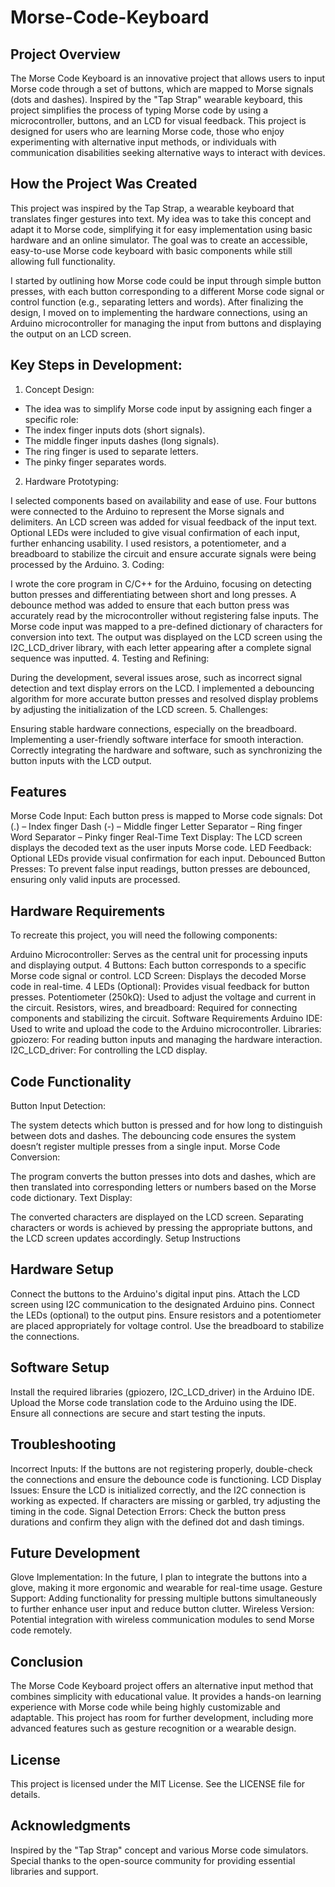 # Morse-Code-Keyboard
## Project Overview
The Morse Code Keyboard is an innovative project that allows users to input Morse code through a set of buttons, which are mapped to Morse signals (dots and dashes). Inspired by the "Tap Strap" wearable keyboard, this project simplifies the process of typing Morse code by using a microcontroller, buttons, and an LCD for visual feedback. This project is designed for users who are learning Morse code, those who enjoy experimenting with alternative input methods, or individuals with communication disabilities seeking alternative ways to interact with devices.

## How the Project Was Created
This project was inspired by the Tap Strap, a wearable keyboard that translates finger gestures into text. My idea was to take this concept and adapt it to Morse code, simplifying it for easy implementation using basic hardware and an online simulator. The goal was to create an accessible, easy-to-use Morse code keyboard with basic components while still allowing full functionality.

I started by outlining how Morse code could be input through simple button presses, with each button corresponding to a different Morse code signal or control function (e.g., separating letters and words). After finalizing the design, I moved on to implementing the hardware connections, using an Arduino microcontroller for managing the input from buttons and displaying the output on an LCD screen.

## Key Steps in Development:
1. Concept Design:

- The idea was to simplify Morse code input by assigning each finger a specific role:
- The index finger inputs dots (short signals).
- The middle finger inputs dashes (long signals).
- The ring finger is used to separate letters.
- The pinky finger separates words.
2. Hardware Prototyping:

I selected components based on availability and ease of use.
Four buttons were connected to the Arduino to represent the Morse signals and delimiters.
An LCD screen was added for visual feedback of the input text.
Optional LEDs were included to give visual confirmation of each input, further enhancing usability.
I used resistors, a potentiometer, and a breadboard to stabilize the circuit and ensure accurate signals were being processed by the Arduino.
3. Coding:

I wrote the core program in C/C++ for the Arduino, focusing on detecting button presses and differentiating between short and long presses.
A debounce method was added to ensure that each button press was accurately read by the microcontroller without registering false inputs.
The Morse code input was mapped to a pre-defined dictionary of characters for conversion into text.
The output was displayed on the LCD screen using the I2C_LCD_driver library, with each letter appearing after a complete signal sequence was inputted.
4. Testing and Refining:

During the development, several issues arose, such as incorrect signal detection and text display errors on the LCD.
I implemented a debouncing algorithm for more accurate button presses and resolved display problems by adjusting the initialization of the LCD screen.
5. Challenges:

Ensuring stable hardware connections, especially on the breadboard.
Implementing a user-friendly software interface for smooth interaction.
Correctly integrating the hardware and software, such as synchronizing the button inputs with the LCD output.
## Features
Morse Code Input: Each button press is mapped to Morse code signals:
Dot (.) – Index finger
Dash (-) – Middle finger
Letter Separator – Ring finger
Word Separator – Pinky finger
Real-Time Text Display: The LCD screen displays the decoded text as the user inputs Morse code.
LED Feedback: Optional LEDs provide visual confirmation for each input.
Debounced Button Presses: To prevent false input readings, button presses are debounced, ensuring only valid inputs are processed.
## Hardware Requirements
To recreate this project, you will need the following components:

Arduino Microcontroller: Serves as the central unit for processing inputs and displaying output.
4 Buttons: Each button corresponds to a specific Morse code signal or control.
LCD Screen: Displays the decoded Morse code in real-time.
4 LEDs (Optional): Provides visual feedback for button presses.
Potentiometer (250kΩ): Used to adjust the voltage and current in the circuit.
Resistors, wires, and breadboard: Required for connecting components and stabilizing the circuit.
Software Requirements
Arduino IDE: Used to write and upload the code to the Arduino microcontroller.
Libraries:
gpiozero: For reading button inputs and managing the hardware interaction.
I2C_LCD_driver: For controlling the LCD display.
## Code Functionality
Button Input Detection:

The system detects which button is pressed and for how long to distinguish between dots and dashes. The debouncing code ensures the system doesn’t register multiple presses from a single input.
Morse Code Conversion:

The program converts the button presses into dots and dashes, which are then translated into corresponding letters or numbers based on the Morse code dictionary.
Text Display:

The converted characters are displayed on the LCD screen. Separating characters or words is achieved by pressing the appropriate buttons, and the LCD screen updates accordingly.
Setup Instructions
## Hardware Setup
Connect the buttons to the Arduino's digital input pins.
Attach the LCD screen using I2C communication to the designated Arduino pins.
Connect the LEDs (optional) to the output pins.
Ensure resistors and a potentiometer are placed appropriately for voltage control.
Use the breadboard to stabilize the connections.
## Software Setup
Install the required libraries (gpiozero, I2C_LCD_driver) in the Arduino IDE.
Upload the Morse code translation code to the Arduino using the IDE.
Ensure all connections are secure and start testing the inputs.
## Troubleshooting
Incorrect Inputs: If the buttons are not registering properly, double-check the connections and ensure the debounce code is functioning.
LCD Display Issues: Ensure the LCD is initialized correctly, and the I2C connection is working as expected. If characters are missing or garbled, try adjusting the timing in the code.
Signal Detection Errors: Check the button press durations and confirm they align with the defined dot and dash timings.
## Future Development
Glove Implementation: In the future, I plan to integrate the buttons into a glove, making it more ergonomic and wearable for real-time usage.
Gesture Support: Adding functionality for pressing multiple buttons simultaneously to further enhance user input and reduce button clutter.
Wireless Version: Potential integration with wireless communication modules to send Morse code remotely.
## Conclusion
The Morse Code Keyboard project offers an alternative input method that combines simplicity with educational value. It provides a hands-on learning experience with Morse code while being highly customizable and adaptable. This project has room for further development, including more advanced features such as gesture recognition or a wearable design.

## License
This project is licensed under the MIT License. See the LICENSE file for details.

## Acknowledgments
Inspired by the "Tap Strap" concept and various Morse code simulators.
Special thanks to the open-source community for providing essential libraries and support.
